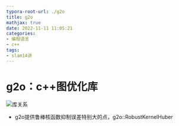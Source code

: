 ```yaml
---
typora-root-url: ./g2o
title: g2o
mathjax: true
date: 2022-11-11 11:05:21
categories:
- 编程语言
- c++
tags:
- slam14讲
---
```


# g2o：c++图优化库

![库关系](20210103152500545.png)

- g2o提供鲁棒核函数抑制误差特别大的点，g2o::RobustKernelHuber